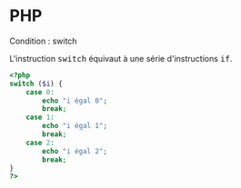 # PHP
Condition : switch

L'instruction <kbd>switch</kbd> équivaut à une série d'instructions <kbd>if</kbd>. 
```php
<?php
switch ($i) {
    case 0:
        echo "i égal 0";
        break;
    case 1:
        echo "i égal 1";
        break;
    case 2:
        echo "i égal 2";
        break;
}
?>
```
